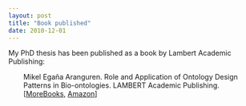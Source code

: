```yaml
---
layout: post
title: "Book published"
date: 2010-12-01
---
```


My PhD thesis has been published as a book by Lambert Academic Publishing:
<p style="padding-left:30px;">Mikel Egaña Aranguren. Role and Application of Ontology Design Patterns in Bio-ontologies. LAMBERT Academic Publishing. [<a href="https://www.morebooks.de/store/gb/book/role-and-application-of-ontology-design-patterns-in-bio-ontologies/isbn/978-3-8433-7661-7">MoreBooks</a>, <a href="http://www.amazon.co.uk/application-Ontology-Design-Patterns-bio-ontologies/dp/3843376611/ref=sr_1_1?s=books&amp;ie=UTF8&amp;qid=1291191314&amp;sr=1-1">Amazon</a>]</p>

